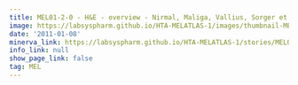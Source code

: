```yaml
---
title: MEL01-2-0 - H&E - overview - Nirmal, Maliga, Vallius, Sorger et al., 2021
image: https://labsyspharm.github.io/HTA-MELATLAS-1/images/thumbnail-MEL01-2-0-he-overview.jpg
date: '2011-01-08'
minerva_link: https://labsyspharm.github.io/HTA-MELATLAS-1/stories/MEL01-2-0-he-overview.html
info_link: null
show_page_link: false
tag: MEL
---
```

